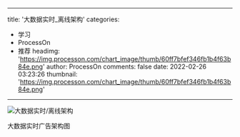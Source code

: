
---
title: '大数据实时_离线架构'
categories: 
 - 学习
 - ProcessOn
 - 推荐
headimg: 'https://img.processon.com/chart_image/thumb/60ff7bfef346fb1b4f63b84e.png'
author: ProcessOn
comments: false
date: 2022-02-26 03:23:26
thumbnail: 'https://img.processon.com/chart_image/thumb/60ff7bfef346fb1b4f63b84e.png'
---

<div>   
<img class="thumb" alt="大数据实时/离线架构" src="https://img.processon.com/chart_image/thumb/60ff7bfef346fb1b4f63b84e.png" referrerpolicy="no-referrer">
<p>大数据实时广告架构图</p>  
</div>
            